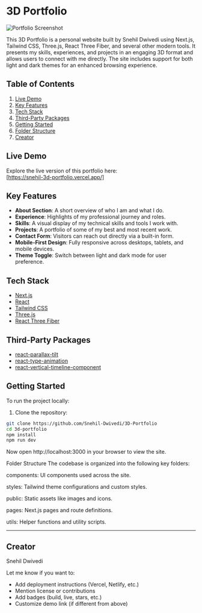 # 3D Portfolio

![Portfolio Screenshot](/public/assets/readme_assets/screenshot.png)

This 3D Portfolio is a personal website built by Snehil Dwivedi using Next.js, Tailwind CSS, Three.js, React Three Fiber, and several other modern tools. It presents my skills, experiences, and projects in an engaging 3D format and allows users to connect with me directly. The site includes support for both light and dark themes for an enhanced browsing experience.

## Table of Contents

1. [Live Demo](#live-demo)
2. [Key Features](#key-features)
3. [Tech Stack](#tech-stack)
4. [Third-Party Packages](#third-party-packages)
5. [Getting Started](#getting-started)
6. [Folder Structure](#folder-structure)
7. [Creator](#creator)

## Live Demo

Explore the live version of this portfolio here:  
[https://snehil-3d-portfolio.vercel.app/]

## Key Features

- **About Section**: A short overview of who I am and what I do.
- **Experience**: Highlights of my professional journey and roles.
- **Skills**: A visual display of my technical skills and tools I work with.
- **Projects**: A portfolio of some of my best and most recent work.
- **Contact Form**: Visitors can reach out directly via a built-in form.
- **Mobile-First Design**: Fully responsive across desktops, tablets, and mobile devices.
- **Theme Toggle**: Switch between light and dark mode for user preference.

## Tech Stack

- [Next.js](https://nextjs.org)
- [React](https://reactjs.dev)
- [Tailwind CSS](https://tailwindcss.com)
- [Three.js](https://threejs.org)
- [React Three Fiber](https://github.com/pmndrs/react-three-fiber)

## Third-Party Packages

- [react-parallax-tilt](https://www.npmjs.com/package/react-parallax-tilt)
- [react-type-animation](https://www.npmjs.com/package/react-type-animation)
- [react-vertical-timeline-component](https://www.npmjs.com/package/react-vertical-timeline-component)

## Getting Started

To run the project locally:

1. Clone the repository:

```bash
git clone https://github.com/Snehil-Dwivedi/3D-Portfolio
cd 3d-portfolio
npm install
npm run dev

```

Now open http://localhost:3000 in your browser to view the site.

Folder Structure
The codebase is organized into the following key folders:

components: UI components used across the site.

styles: Tailwind theme configurations and custom styles.

public: Static assets like images and icons.

pages: Next.js pages and route definitions.

utils: Helper functions and utility scripts.

---

## Creator

Snehil Dwivedi

Let me know if you want to:

- Add deployment instructions (Vercel, Netlify, etc.)
- Mention license or contributions
- Add badges (build, live, stars, etc.)
- Customize demo link (if different from above)
